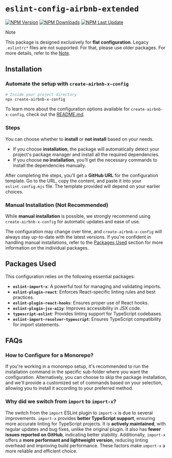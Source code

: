 # `eslint-config-airbnb-extended`

[![NPM Version](https://img.shields.io/npm/v/eslint-config-airbnb-extended)](https://www.npmjs.com/package/eslint-config-airbnb-extended)
[![NPM Downloads](https://img.shields.io/npm/dw/eslint-config-airbnb-extended)](https://www.npmjs.com/package/eslint-config-airbnb-extended)
[![NPM Last Update](https://img.shields.io/npm/last-update/eslint-config-airbnb-extended)](https://www.npmjs.com/package/eslint-config-airbnb-extended)

> [!NOTE]
> This package is designed exclusively for **flat configuration**. Legacy `.eslintrc*` files are not supported. For that, please use older packages. For more details, refer to the [Note](https://github.com/NishargShah/eslint-config-airbnb-extended?tab=readme-ov-file#note).

## Installation

### Automate the setup with `create-airbnb-x-config`

```bash
# Inside your project directory
npx create-airbnb-x-config
```

To learn more about the configuration options available for `create-airbnb-x-config`, check out the [README.md](https://github.com/NishargShah/eslint-config-airbnb-extended/tree/master/packages/create-airbnb-x-config#create-airbnb-x-config).

### Steps

You can choose whether to **install** or **not install** based on your needs.

- If you choose **installation**, the package will automatically detect your project's package manager and install all the required dependencies.
- If you choose **no installation**, you’ll get the necessary commands to install the dependencies manually.

After completing the steps, you’ll get a **GitHub URL** for the configuration template. Go to the URL, copy the content, and paste it into your `eslint.config.mjs` file. The template provided will depend on your earlier choices.

### Manual Installation (Not Recommended)

While **manual installation** is possible, we strongly recommend using `create-airbnb-x-config` for automatic updates and ease of use.

The configuration may change over time, and `create-airbnb-x-config` will always stay up-to-date with the latest versions. If you're confident in handling manual installations, refer to the [Packages Used](https://github.com/NishargShah/eslint-config-airbnb-extended/tree/master/packages/eslint-config-airbnb-extended#packages-used) section for more information on the individual packages.

## Packages Used

This configuration relies on the following essential packages:

- **`eslint-import-x`**: A powerful tool for managing and validating imports.
- **`eslint-plugin-react`**: Enforces React-specific linting rules and best practices.
- **`eslint-plugin-react-hooks`**: Ensures proper use of React hooks.
- **`eslint-plugin-jsx-a11y`**: Improves accessibility in JSX code.
- **`typescript-eslint`**: Provides linting support for TypeScript codebases.
- **`eslint-import-resolver-typescript`**: Ensures TypeScript compatibility for import statements.

## FAQs

### How to Configure for a Monorepo?

If you're working in a monorepo setup, it's recommended to run the installation command in the specific sub-folder where you want the configuration. Alternatively, you can choose to skip the package installation, and we'll provide a customized set of commands based on your selection, allowing you to install it according to your preferred method.

### Why did we switch from `import` to `import-x`?

The switch from the `import` ESLint plugin to `import-x` is due to several improvements. `import-x` provides **better TypeScript support**, ensuring more accurate linting for TypeScript projects. It is **actively maintained**, with regular updates and bug fixes, unlike the original plugin. It also has **fewer issues reported on GitHub**, indicating better stability. Additionally, `import-x` offers a **more performant and lightweight version**, reducing linting overhead and improving build performance. These factors make `import-x` a more reliable and efficient choice.
